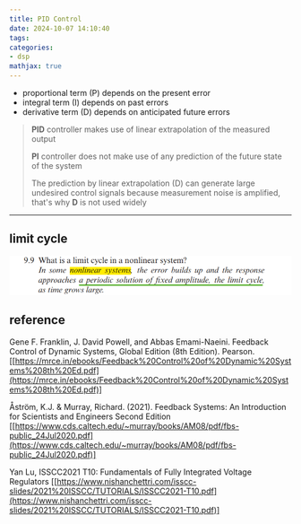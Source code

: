 ```yaml
---
title: PID Control
date: 2024-10-07 14:10:40
tags:
categories:
- dsp
mathjax: true
---
```



- proportional term (P) depends on the present error
- integral term (I) depends on past errors
- derivative term (D) depends on anticipated future errors 

> **PID** controller makes use of linear extrapolation of the measured output
>
> **PI** controller does not make use of any prediction of the future state of the system
>
> The prediction by linear extrapolation (D) can generate large undesired control signals because measurement noise is amplified, that's why **D** is not used widely
>
---



## limit cycle

![image-20250105094709373](pid/image-20250105094709373.png)







## reference

Gene F. Franklin, J. David Powell, and Abbas Emami-Naeini. Feedback Control of Dynamic Systems, Global Edition (8th Edition). Pearson. [[https://mrce.in/ebooks/Feedback%20Control%20of%20Dynamic%20Systems%208th%20Ed.pdf](https://mrce.in/ebooks/Feedback%20Control%20of%20Dynamic%20Systems%208th%20Ed.pdf)]

Åström, K.J. & Murray, Richard. (2021). Feedback Systems: An Introduction for Scientists and Engineers Second Edition [[https://www.cds.caltech.edu/~murray/books/AM08/pdf/fbs-public_24Jul2020.pdf](https://www.cds.caltech.edu/~murray/books/AM08/pdf/fbs-public_24Jul2020.pdf)]

Yan Lu, ISSCC2021 T10: Fundamentals of Fully Integrated Voltage Regulators [[https://www.nishanchettri.com/isscc-slides/2021%20ISSCC/TUTORIALS/ISSCC2021-T10.pdf](https://www.nishanchettri.com/isscc-slides/2021%20ISSCC/TUTORIALS/ISSCC2021-T10.pdf)]


